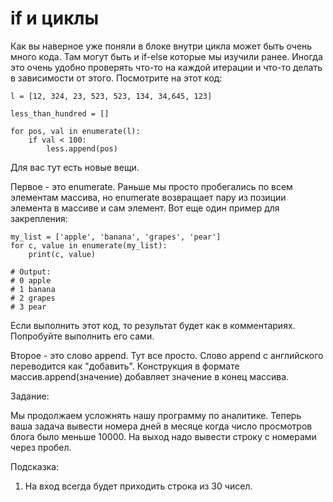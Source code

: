 # if и циклы

Как вы наверное уже поняли в блоке внутри цикла может быть очень много кода. Там могут быть и if-else которые мы изучили ранее. Иногда это очень удобно проверять что-то на каждой итерации и что-то делать в зависимости от этого. Посмотрите на этот код:

```
l = [12, 324, 23, 523, 523, 134, 34,645, 123]

less_than_hundred = []

for pos, val in enumerate(l):
	if val < 100:
		less.append(pos)
```

Для вас тут есть новые вещи.  

Первое - это enumerate. Раньше мы просто пробегались по всем элементам массива, но enumerate возвращает пару из позиции элемента в массиве и сам элемент. Вот еще один пример для закрепления:


```
my_list = ['apple', 'banana', 'grapes', 'pear']
for c, value in enumerate(my_list):
    print(c, value)

# Output:
# 0 apple
# 1 banana
# 2 grapes
# 3 pear
```

Если выполнить этот код, то результат будет как в комментариях. Попробуйте выполнить его сами.

Второе - это слово append. Тут все просто. Слово append с английского переводится как "добавить". Конструкция в формате массив.append(значение) добавляет значение в конец массива.

Задание:

Мы продолжаем усложнять нашу программу по аналитике. Теперь ваша задача вывести номера дней в месяце когда число просмотров блога было меньше 10000. На выход надо вывести строку с номерами через пробел. 

Подсказка:

1. На вход всегда будет приходить строка из 30 чисел.
